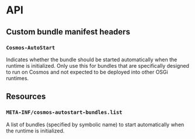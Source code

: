 # API

## Custom bundle manifest headers

### `Cosmos-AutoStart`

Indicates whether the bundle should be started automatically when the runtime is initialized. Only use this for bundles that are specifically designed to run on Cosmos and not expected to be deployed into other OSGi runtimes.

## Resources

### `META-INF/cosmos-autostart-bundles.list`

A list of bundles (specified by symbolic name) to start automatically when the runtime is initialized.
